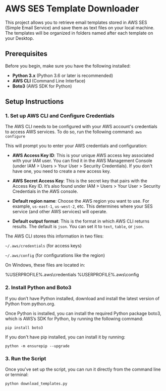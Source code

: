 # AWS SES Template Downloader

This project allows you to retrieve email templates stored in AWS SES (Simple Email Service) and save them as text files on your local machine. The templates will be organized in folders named after each template on your Desktop.

## Prerequisites

Before you begin, make sure you have the following installed:

- **Python 3.x** (Python 3.6 or later is recommended)
- **AWS CLI** (Command Line Interface)
- **Boto3** (AWS SDK for Python)

## Setup Instructions

### 1. Set up AWS CLI and Configure Credentials

The AWS CLI needs to be configured with your AWS account's credentials to access AWS services. To do so, run the following command:
```aws configure```

This will prompt you to enter your AWS credentials and configuration:

- **AWS Access Key ID**: This is your unique AWS access key associated with your IAM user. You can find it in the AWS Management Console (under IAM > Users > Your User > Security Credentials). If you don't have one, you need to create a new access key.
  
- **AWS Secret Access Key**: This is the secret key that pairs with the Access Key ID. It’s also found under IAM > Users > Your User > Security Credentials in the AWS console.
  
- **Default region name**: Choose the AWS region you want to use. For example, `us-east-1`, `us-west-2`, etc. This determines where your SES service (and other AWS services) will operate.
  
- **Default output format**: This is the format in which AWS CLI returns results. The default is `json`. You can set it to `text`, `table`, or `json`.

The AWS CLI stores this information in two files:

```~/.aws/credentials``` (for access keys)

```~/.aws/config``` (for configurations like the region)

On Windows, these files are located in:

%USERPROFILE%\.aws\credentials
%USERPROFILE%\.aws\config

### 2. Install Python and Boto3
If you don’t have Python installed, download and install the latest version of Python from python.org.

Once Python is installed, you can install the required Python package boto3, which is AWS’s SDK for Python, by running the following command:

```
pip install boto3
```
If you don't have pip installed, you can install it by running:
```
python -m ensurepip --upgrade
```
### 3. Run the Script
Once you've set up the script, you can run it directly from the command line or terminal:

```
python download_templates.py
```
